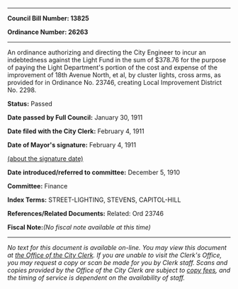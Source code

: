 

********

**Council Bill Number: 13825**
   
**Ordinance Number: 26263**
********

 An ordinance authorizing and directing the City Engineer to incur an indebtedness against the Light Fund in the sum of $378.76 for the purpose of paying the Light Department's portion of the cost and expense of the improvement of 18th Avenue North, et al, by cluster lights, cross arms, as provided for in Ordinance No. 23746, creating Local Improvement District No. 2298.

**Status:** Passed
   
**Date passed by Full Council:** January 30, 1911
   
**Date filed with the City Clerk:** February 4, 1911
   
**Date of Mayor's signature:** February 4, 1911
   
[(about the signature date)](/~public/approvaldate.htm)
   
   
   
**Date introduced/referred to committee:** December 5, 1910
   
**Committee:** Finance
   
   
**Index Terms:** STREET-LIGHTING, STEVENS, CAPITOL-HILL

**References/Related Documents:** Related: Ord 23746

**Fiscal Note:**_(No fiscal note available at this time)_
********

_No text for this document is available on-line. You may view this document at [the Office of the City Clerk](http://www.seattle.gov/leg/clerk/contactUs.htm). If you are unable to visit the Clerk's Office, you may request a copy or scan be made for you by Clerk staff. Scans and copies provided by the Office of the City Clerk are subject to [copy fees](http://clerk.seattle.gov/~public/clerkfees.htm), and the timing of service is dependent on the availability of staff._

